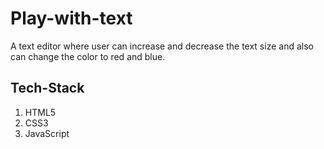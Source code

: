 # Play-with-text

A text editor where user can increase and decrease the text size and also can change the color to red and blue.

## Tech-Stack
1. HTML5
2. CSS3
3. JavaScript
